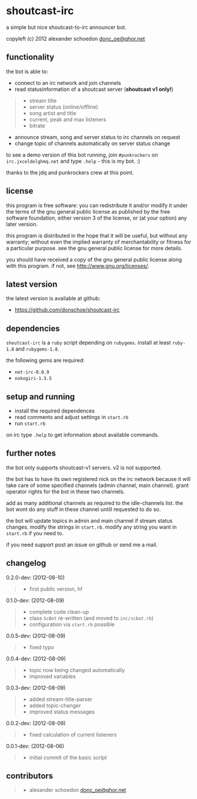 shoutcast-irc
=============

a simple but nice shoutcast-to-irc announcer bot.

copyleft (c) 2012 alexander schoedon <donc_oe@qhor.net>


functionality
-------------

the bot is able to:

 * connect to an irc network and join channels
 * read statusinformation of a shoutcast server (**shoutcast v1 only!**)
> * stream title 
> * server status (online/offline)
> * song artist and title
> * current, peak and max listeners
> * bitrate
 * announce stream, song and server status to irc channels on request
 * change topic of channels automatically on server status change

to see a demo version of this bot running, join `#punkrockers` on
`irc.jxceldolghmq.net` and type `.help` - this is my bot. :)

thanks to the jdq and punkrockers crew at this point.


license
-------

this program is free software: you can redistribute it and/or modify it under
the terms of the gnu general public license as published by the free software
foundation, either version 3 of the license, or (at your option) any later
version.

this program is distributed in the hope that it will be useful, but without
any warranty; without even the implied warranty of merchantability or fitness
for a particular purpose. see the gnu general public license for more
details.

you should have received a copy of the gnu general public license along with
this program. if not, see <http://www.gnu.org/licenses/>.


latest version
--------------

the latest version is available at github:

 * <https://github.com/donschoe/shoutcast-irc>


dependencies
------------

`shoutcast-irc` is a `ruby` script depending on `rubygems`. install at least
`ruby-1.8` and `rubygems-1.8`.

the following gems are required:

 * `net-irc-0.0.9`
 * `nokogiri-1.5.5`


setup and running
-----------------

 * install the required dependences
 * read comments and adjust settings in `start.rb`
 * run `start.rb`

on irc type `.help` to get information about available commands.


further notes
-------------

the bot only supports shoutcast-v1 servers. v2 is not supported.

the bot has to have its own registered nick on the irc network
because it will take care of some specified channels (admin channel,
main channel). grant operator rights for the bot in these two
channels.

add as many additional channels as required to the idle-channels
list. the bot wont do any stuff in these channel untill requested 
to do so.

the bot will update topics in admin and main channel if stream status
changes. modify the strings in `start.rb`. modify any string you want
in `start.rb` if you need to.

if you need support post an issue on github or send me a mail.


changelog
---------

0.2.0-dev: (2012-08-10)
> * first public version, hf

0.1.0-dev: (2012-08-09)
> * complete code clean-up
> * class `ScBot` re-written (and moved to `inc/scbot.rb`)
> * configuration via `start.rb` possible

0.0.5-dev: (2012-08-09)
> * fixed typo

0.0.4-dev: (2012-08-09)
> * topic now being changed automatically
> * improved variables

0.0.3-dev: (2012-08-09)
> * added stream-title-parser
> * added topic-changer
> * improved status messages

0.0.2-dev: (2012-08-09)
> * fixed calculation of current listeners

0.0.1-dev: (2012-08-06)
> * initial commit of the basic script


contributors
------------

> * alexander schoedon <donc_oe@qhor.net>
